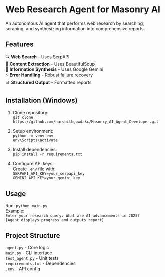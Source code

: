 # Web Research Agent for Masonry AI  
An autonomous AI agent that performs web research by searching, scraping, and synthesizing information into comprehensive reports.  

## Features  
🔍 **Web Search** - Uses SerpAPI  
📑 **Content Extraction** - Uses BeautifulSoup  
🧠 **Information Synthesis** - Uses Google Gemini  
⚡ **Error Handling** - Robust failure recovery  
📊 **Structured Output** - Formatted reports  

## Installation (Windows)  

1. Clone repository:  
`git clone https://github.com/harshithgowdakc/Masonry_AI_Agent_Developer.git`  

2. Setup environment:  
`python -m venv env`  
`env\Scripts\activate`  

3. Install dependencies:  
`pip install -r requirements.txt`  

4. Configure API keys:  
Create `.env` file with:  
`SERPAPI_API_KEY=your_serpapi_key`  
`GEMINI_API_KEY=your_gemini_key`  

## Usage  
Run: `python main.py`  
Example:  
`Enter your research query: What are AI advancements in 2025?`  
`[Agent displays progress and outputs report]`  

## Project Structure  
`agent.py` - Core logic  
`main.py` - CLI interface  
`test_agent.py` - Unit tests  
`requirements.txt` - Dependencies  
`.env` - API config  